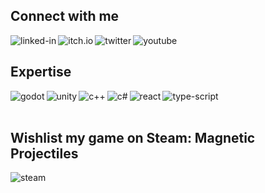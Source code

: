 ## Connect with me
[<img align="left" alt="linked-in" src="https://img.shields.io/badge/linkedin-%230077B5.svg?&style=for-the-badge&logo=linkedin&logoColor=white" />](https://www.linkedin.com/in/clauesilveira/)

[<img align="left" alt="itch.io" src="https://img.shields.io/badge/Itch.io-FA5C5C?style=for-the-badge&logo=itch.io&logoColor=white" />](https://clauveira.itch.io/)

[<img align="left" alt="twitter" src="https://img.shields.io/badge/twitter-%231DA1F2.svg?&style=for-the-badge&logo=twitter&logoColor=white" />](https://twitter.com/Clauveira992)

[<img align="left" alt="youtube" src="https://img.shields.io/badge/YouTube-FF0000?style=for-the-badge&logo=youtube&logoColor=white" />](https://www.youtube.com/channel/UC8whHPBivehyUAXzlPGZ83w)
<br>

## Expertise
<a href="#"><img align="left" alt="godot" src="https://img.shields.io/badge/Godot-478CBF?style=for-the-badge&logo=godotengine&logoColor=white" /></a>
<a href="#"><img align="left" alt="unity" src="https://img.shields.io/badge/Unity-100000?style=for-the-badge&logo=unity&logoColor=white" /></a>
<a href="#"><img align="left" alt="c++" src="https://img.shields.io/badge/C%2B%2B-00599C?style=for-the-badge&logo=c%2B%2B&logoColor=white" /></a>
<a href="#"><img align="left" alt="c#" src="https://img.shields.io/badge/C%23-239120?style=for-the-badge&logo=c-sharp&logoColor=white" /></a>
<a href="#"><img align="left" alt="react" src="https://img.shields.io/badge/react%20-%2320232a.svg?&style=for-the-badge&logo=react&logoColor=%2361DAFB" /></a>
<a href="#"><img align="left" alt="type-script" src="https://img.shields.io/badge/TypeScript-007ACC?style=for-the-badge&logo=typescript&logoColor=white" /></a>
<br><br>

## Wishlist my game on Steam: Magnetic Projectiles
[<img align="left" alt="steam" src="https://img.shields.io/badge/Steam-000000?style=for-the-badge&logo=steam&logoColor=white" />](https://store.steampowered.com/app/2025250/Magnetic_Projectiles/)

<!--
- 🔭 I’m currently working on ...
- 🌱 I’m currently learning ...
- 👯 I’m looking to collaborate on ...
- 🤔 I’m looking for help with ...
- 💬 Ask me about ...
- 📫 How to reach me: ...
- 😄 Pronouns: ...
- ⚡ Fun fact: ...

https://github.com/iuricode/README-template/blob/main/badges/badges.md
-->
